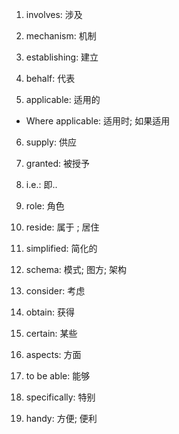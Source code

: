 1. involves: 涉及

2. mechanism: 机制

3. establishing: 建立

4. behalf: 代表

5. applicable: 适用的
  - Where applicable: 适用时; 如果适用

6. supply: 供应

7. granted: 被授予

8. i.e.: 即..

9. role: 角色

10. reside: 属于 ; 居住

11. simplified: 简化的

12. schema: 模式; 图方; 架构

13. consider: 考虑

14. obtain: 获得

15. certain: 某些

16. aspects: 方面

17. to be able: 能够

18. specifically: 特别

19. handy: 方便; 便利


